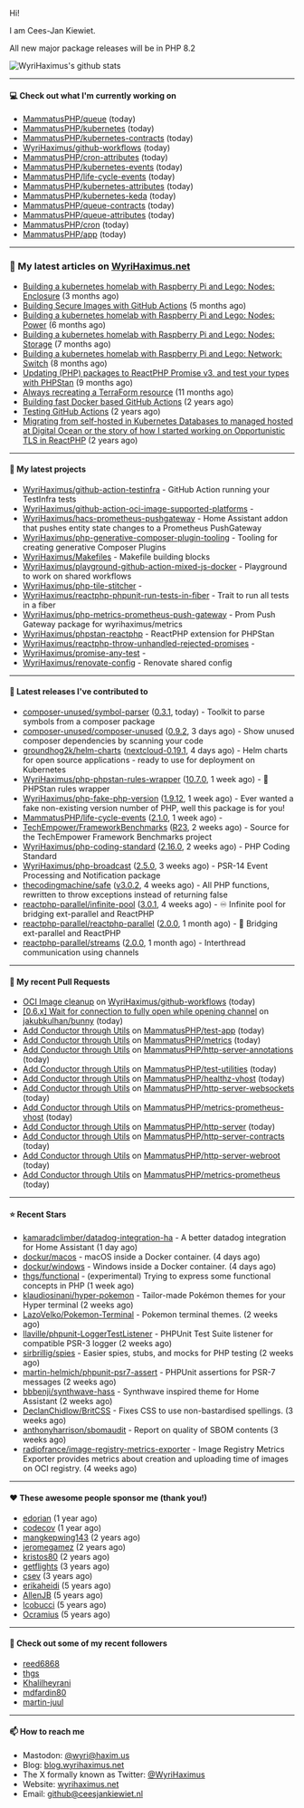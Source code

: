 Hi!

I am Cees-Jan Kiewiet.

All new major package releases will be in PHP 8.2

![WyriHaximus's github stats](https://github-readme-stats.vercel.app/api?username=WyriHaximus&show_icons=true)

---

#### 💻 Check out what I'm currently working on

- [MammatusPHP/queue](https://github.com/MammatusPHP/queue) (today)
- [MammatusPHP/kubernetes](https://github.com/MammatusPHP/kubernetes) (today)
- [MammatusPHP/kubernetes-contracts](https://github.com/MammatusPHP/kubernetes-contracts) (today)
- [WyriHaximus/github-workflows](https://github.com/WyriHaximus/github-workflows) (today)
- [MammatusPHP/cron-attributes](https://github.com/MammatusPHP/cron-attributes) (today)
- [MammatusPHP/kubernetes-events](https://github.com/MammatusPHP/kubernetes-events) (today)
- [MammatusPHP/life-cycle-events](https://github.com/MammatusPHP/life-cycle-events) (today)
- [MammatusPHP/kubernetes-attributes](https://github.com/MammatusPHP/kubernetes-attributes) (today)
- [MammatusPHP/kubernetes-keda](https://github.com/MammatusPHP/kubernetes-keda) (today)
- [MammatusPHP/queue-contracts](https://github.com/MammatusPHP/queue-contracts) (today)
- [MammatusPHP/queue-attributes](https://github.com/MammatusPHP/queue-attributes) (today)
- [MammatusPHP/cron](https://github.com/MammatusPHP/cron) (today)
- [MammatusPHP/app](https://github.com/MammatusPHP/app) (today)

---

### 📜 My latest articles on [WyriHaximus.net](https://blog.wyrihaximus.net/)

- [Building a kubernetes homelab with Raspberry Pi and Lego: Nodes: Enclosure](https://blog.wyrihaximus.net/2024/12/building-a-kubernetes-homelab-with-raspberry-pies-and-lego-nodes-enclosure/) (3 months ago)
- [Building Secure Images with GitHub Actions](https://blog.wyrihaximus.net/2024/10/building-secure-images-with-github-actions/) (5 months ago)
- [Building a kubernetes homelab with Raspberry Pi and Lego: Nodes: Power](https://blog.wyrihaximus.net/2024/09/building-a-kubernetes-homelab-with-raspberry-pies-and-lego-nodes-power/) (6 months ago)
- [Building a kubernetes homelab with Raspberry Pi and Lego: Nodes: Storage](https://blog.wyrihaximus.net/2024/08/building-a-kubernetes-homelab-with-raspberry-pies-and-lego-nodes-storage/) (7 months ago)
- [Building a kubernetes homelab with Raspberry Pi and Lego: Network: Switch](https://blog.wyrihaximus.net/2024/07/building-a-kubernetes-homelab-with-raspberry-pies-and-lego-network-switch/) (8 months ago)
- [Updating (PHP) packages to ReactPHP Promise v3, and test your types with PHPStan](https://blog.wyrihaximus.net/2024/06/updating-php-packages-to-reactphp-promise-v3--and-test-your-types-with-phpstan/) (9 months ago)
- [Always recreating a TerraForm resource](https://blog.wyrihaximus.net/2024/04/always-recreating-a-terraform-resource/) (11 months ago)
- [Building fast Docker based GitHub Actions](https://blog.wyrihaximus.net/2023/03/building-fast-docker-based-github-actions/) (2 years ago)
- [Testing GitHub Actions](https://blog.wyrihaximus.net/2023/03/testing-github-actions/) (2 years ago)
- [Migrating from self-hosted in Kubernetes Databases to managed hosted at Digital Ocean or the story of how I started working on Opportunistic TLS in ReactPHP](https://blog.wyrihaximus.net/2023/01/migrating-from-self-hosted-in-k8s-databases-to-managed-hosted-at-digital-ocean/) (2 years ago)

---

#### 🌱 My latest projects

- [WyriHaximus/github-action-testinfra](https://github.com/WyriHaximus/github-action-testinfra) - GitHub Action running your TestInfra tests
- [WyriHaximus/github-action-oci-image-supported-platforms](https://github.com/WyriHaximus/github-action-oci-image-supported-platforms) - 
- [WyriHaximus/hacs-prometheus-pushgateway](https://github.com/WyriHaximus/hacs-prometheus-pushgateway) - Home Assistant addon that pushes entity state changes to a Prometheus PushGateway
- [WyriHaximus/php-generative-composer-plugin-tooling](https://github.com/WyriHaximus/php-generative-composer-plugin-tooling) - Tooling for creating generative Composer Plugins
- [WyriHaximus/Makefiles](https://github.com/WyriHaximus/Makefiles) - Makefile building blocks
- [WyriHaximus/playground-github-action-mixed-js-docker](https://github.com/WyriHaximus/playground-github-action-mixed-js-docker) - Playground to work on shared workflows
- [WyriHaximus/php-tile-stitcher](https://github.com/WyriHaximus/php-tile-stitcher) - 
- [WyriHaximus/reactphp-phpunit-run-tests-in-fiber](https://github.com/WyriHaximus/reactphp-phpunit-run-tests-in-fiber) - Trait to run all tests in a fiber
- [WyriHaximus/php-metrics-prometheus-push-gateway](https://github.com/WyriHaximus/php-metrics-prometheus-push-gateway) - Prom Push Gateway package for wyrihaximus/metrics
- [WyriHaximus/phpstan-reactphp](https://github.com/WyriHaximus/phpstan-reactphp) - ReactPHP extension for PHPStan
- [WyriHaximus/reactphp-throw-unhandled-rejected-promises](https://github.com/WyriHaximus/reactphp-throw-unhandled-rejected-promises) - 
- [WyriHaximus/promise-any-test](https://github.com/WyriHaximus/promise-any-test) - 
- [WyriHaximus/renovate-config](https://github.com/WyriHaximus/renovate-config) - Renovate shared config

---

#### 🔭 Latest releases I've contributed to

- [composer-unused/symbol-parser](https://github.com/composer-unused/symbol-parser) ([0.3.1](https://github.com/composer-unused/symbol-parser/releases/tag/0.3.1), today) - Toolkit to parse symbols from a composer package
- [composer-unused/composer-unused](https://github.com/composer-unused/composer-unused) ([0.9.2](https://github.com/composer-unused/composer-unused/releases/tag/0.9.2), 3 days ago) - Show unused composer dependencies by scanning your code
- [groundhog2k/helm-charts](https://github.com/groundhog2k/helm-charts) ([nextcloud-0.19.1](https://github.com/groundhog2k/helm-charts/releases/tag/nextcloud-0.19.1), 4 days ago) - Helm charts for open source applications - ready to use for deployment on Kubernetes
- [WyriHaximus/php-phpstan-rules-wrapper](https://github.com/WyriHaximus/php-phpstan-rules-wrapper) ([10.7.0](https://github.com/WyriHaximus/php-phpstan-rules-wrapper/releases/tag/10.7.0), 1 week ago) - 🌯 PHPStan rules wrapper
- [WyriHaximus/php-fake-php-version](https://github.com/WyriHaximus/php-fake-php-version) ([1.9.12](https://github.com/WyriHaximus/php-fake-php-version/releases/tag/1.9.12), 1 week ago) - Ever wanted a fake non-existing version number of PHP, well this package is for you!
- [MammatusPHP/life-cycle-events](https://github.com/MammatusPHP/life-cycle-events) ([2.1.0](https://github.com/MammatusPHP/life-cycle-events/releases/tag/2.1.0), 1 week ago) - 
- [TechEmpower/FrameworkBenchmarks](https://github.com/TechEmpower/FrameworkBenchmarks) ([R23](https://github.com/TechEmpower/FrameworkBenchmarks/releases/tag/R23), 2 weeks ago) - Source for the TechEmpower Framework Benchmarks project
- [WyriHaximus/php-coding-standard](https://github.com/WyriHaximus/php-coding-standard) ([2.16.0](https://github.com/WyriHaximus/php-coding-standard/releases/tag/2.16.0), 2 weeks ago) - PHP Coding Standard
- [WyriHaximus/php-broadcast](https://github.com/WyriHaximus/php-broadcast) ([2.5.0](https://github.com/WyriHaximus/php-broadcast/releases/tag/2.5.0), 3 weeks ago) - PSR-14 Event Processing and Notification package
- [thecodingmachine/safe](https://github.com/thecodingmachine/safe) ([v3.0.2](https://github.com/thecodingmachine/safe/releases/tag/v3.0.2), 4 weeks ago) - All PHP functions, rewritten to throw exceptions instead of returning false
- [reactphp-parallel/infinite-pool](https://github.com/reactphp-parallel/infinite-pool) ([3.0.1](https://github.com/reactphp-parallel/infinite-pool/releases/tag/3.0.1), 4 weeks ago) - ♾️ Infinite pool for bridging ext-parallel and ReactPHP
- [reactphp-parallel/reactphp-parallel](https://github.com/reactphp-parallel/reactphp-parallel) ([2.0.0](https://github.com/reactphp-parallel/reactphp-parallel/releases/tag/2.0.0), 1 month ago) - 🌉 Bridging ext-parallel and ReactPHP
- [reactphp-parallel/streams](https://github.com/reactphp-parallel/streams) ([2.0.0](https://github.com/reactphp-parallel/streams/releases/tag/2.0.0), 1 month ago) - Interthread communication using channels

---

#### 🔨 My recent Pull Requests

- [OCI Image cleanup](https://github.com/WyriHaximus/github-workflows/pull/65) on [WyriHaximus/github-workflows](https://github.com/WyriHaximus/github-workflows) (today)
- [[0.6.x] Wait for connection to fully open while opening channel](https://github.com/jakubkulhan/bunny/pull/169) on [jakubkulhan/bunny](https://github.com/jakubkulhan/bunny) (today)
- [Add Conductor through Utils](https://github.com/MammatusPHP/test-app/pull/1) on [MammatusPHP/test-app](https://github.com/MammatusPHP/test-app) (today)
- [Add Conductor through Utils](https://github.com/MammatusPHP/metrics/pull/6) on [MammatusPHP/metrics](https://github.com/MammatusPHP/metrics) (today)
- [Add Conductor through Utils](https://github.com/MammatusPHP/http-server-annotations/pull/1) on [MammatusPHP/http-server-annotations](https://github.com/MammatusPHP/http-server-annotations) (today)
- [Add Conductor through Utils](https://github.com/MammatusPHP/test-utilities/pull/30) on [MammatusPHP/test-utilities](https://github.com/MammatusPHP/test-utilities) (today)
- [Add Conductor through Utils](https://github.com/MammatusPHP/healthz-vhost/pull/1) on [MammatusPHP/healthz-vhost](https://github.com/MammatusPHP/healthz-vhost) (today)
- [Add Conductor through Utils](https://github.com/MammatusPHP/http-server-websockets/pull/25) on [MammatusPHP/http-server-websockets](https://github.com/MammatusPHP/http-server-websockets) (today)
- [Add Conductor through Utils](https://github.com/MammatusPHP/metrics-prometheus-vhost/pull/2) on [MammatusPHP/metrics-prometheus-vhost](https://github.com/MammatusPHP/metrics-prometheus-vhost) (today)
- [Add Conductor through Utils](https://github.com/MammatusPHP/http-server/pull/188) on [MammatusPHP/http-server](https://github.com/MammatusPHP/http-server) (today)
- [Add Conductor through Utils](https://github.com/MammatusPHP/http-server-contracts/pull/4) on [MammatusPHP/http-server-contracts](https://github.com/MammatusPHP/http-server-contracts) (today)
- [Add Conductor through Utils](https://github.com/MammatusPHP/http-server-webroot/pull/3) on [MammatusPHP/http-server-webroot](https://github.com/MammatusPHP/http-server-webroot) (today)
- [Add Conductor through Utils](https://github.com/MammatusPHP/metrics-prometheus/pull/6) on [MammatusPHP/metrics-prometheus](https://github.com/MammatusPHP/metrics-prometheus) (today)

---

#### ⭐ Recent Stars

- [kamaradclimber/datadog-integration-ha](https://github.com/kamaradclimber/datadog-integration-ha) - A better datadog integration for Home Assistant (1 day ago)
- [dockur/macos](https://github.com/dockur/macos) - macOS inside a Docker container. (4 days ago)
- [dockur/windows](https://github.com/dockur/windows) - Windows inside a Docker container. (4 days ago)
- [thgs/functional](https://github.com/thgs/functional) - (experimental) Trying to express some functional concepts in PHP (1 week ago)
- [klaudiosinani/hyper-pokemon](https://github.com/klaudiosinani/hyper-pokemon) - Tailor-made Pokémon themes for your Hyper terminal (2 weeks ago)
- [LazoVelko/Pokemon-Terminal](https://github.com/LazoVelko/Pokemon-Terminal) - Pokemon terminal themes. (2 weeks ago)
- [llaville/phpunit-LoggerTestListener](https://github.com/llaville/phpunit-LoggerTestListener) - PHPUnit Test Suite listener for compatible PSR-3 logger (2 weeks ago)
- [sirbrillig/spies](https://github.com/sirbrillig/spies) - Easier spies, stubs, and mocks for PHP testing (2 weeks ago)
- [martin-helmich/phpunit-psr7-assert](https://github.com/martin-helmich/phpunit-psr7-assert) - PHPUnit assertions for PSR-7 messages (2 weeks ago)
- [bbbenji/synthwave-hass](https://github.com/bbbenji/synthwave-hass) - Synthwave inspired theme for Home Assistant (2 weeks ago)
- [DeclanChidlow/BritCSS](https://github.com/DeclanChidlow/BritCSS) - Fixes CSS to use non-bastardised spellings. (3 weeks ago)
- [anthonyharrison/sbomaudit](https://github.com/anthonyharrison/sbomaudit) - Report on quality of SBOM contents (3 weeks ago)
- [radiofrance/image-registry-metrics-exporter](https://github.com/radiofrance/image-registry-metrics-exporter) - Image Registry Metrics Exporter provides metrics about creation and uploading time of images on OCI registry. (4 weeks ago)

---

#### ❤️ These awesome people sponsor me (thank you!)

- [edorian](https://github.com/edorian) (1 year ago)
- [codecov](https://github.com/codecov) (1 year ago)
- [mangkepwing143](https://github.com/mangkepwing143) (2 years ago)
- [jeromegamez](https://github.com/jeromegamez) (2 years ago)
- [kristos80](https://github.com/kristos80) (2 years ago)
- [getflights](https://github.com/getflights) (3 years ago)
- [csev](https://github.com/csev) (3 years ago)
- [erikaheidi](https://github.com/erikaheidi) (5 years ago)
- [AllenJB](https://github.com/AllenJB) (5 years ago)
- [lcobucci](https://github.com/lcobucci) (5 years ago)
- [Ocramius](https://github.com/Ocramius) (5 years ago)

---

#### 👯 Check out some of my recent followers

- [reed6868](https://github.com/reed6868)
- [thgs](https://github.com/thgs)
- [Khalilheyrani](https://github.com/Khalilheyrani)
- [mdfardin80](https://github.com/mdfardin80)
- [martin-juul](https://github.com/martin-juul)

---

#### 📫 How to reach me

- Mastodon: [@wyri@haxim.us](https://toot-toot.wyrihaxim.us/@wyri)
- Blog: [blog.wyrihaximus.net](https://blog.wyrihaximus.net/)
- The X formally known as Twitter: [@WyriHaximus](https://twitter.com/WyriHaximus)
- Website: [wyrihaximus.net](https://wyrihaximus.net/)
- Email: [github@ceesjankiewiet.nl](mailto:github@ceesjankiewiet.nl)
